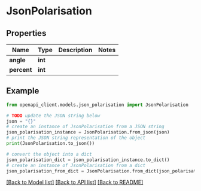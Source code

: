# JsonPolarisation


## Properties

Name | Type | Description | Notes
------------ | ------------- | ------------- | -------------
**angle** | **int** |  | 
**percent** | **int** |  | 

## Example

```python
from openapi_client.models.json_polarisation import JsonPolarisation

# TODO update the JSON string below
json = "{}"
# create an instance of JsonPolarisation from a JSON string
json_polarisation_instance = JsonPolarisation.from_json(json)
# print the JSON string representation of the object
print(JsonPolarisation.to_json())

# convert the object into a dict
json_polarisation_dict = json_polarisation_instance.to_dict()
# create an instance of JsonPolarisation from a dict
json_polarisation_from_dict = JsonPolarisation.from_dict(json_polarisation_dict)
```
[[Back to Model list]](../README.md#documentation-for-models) [[Back to API list]](../README.md#documentation-for-api-endpoints) [[Back to README]](../README.md)


